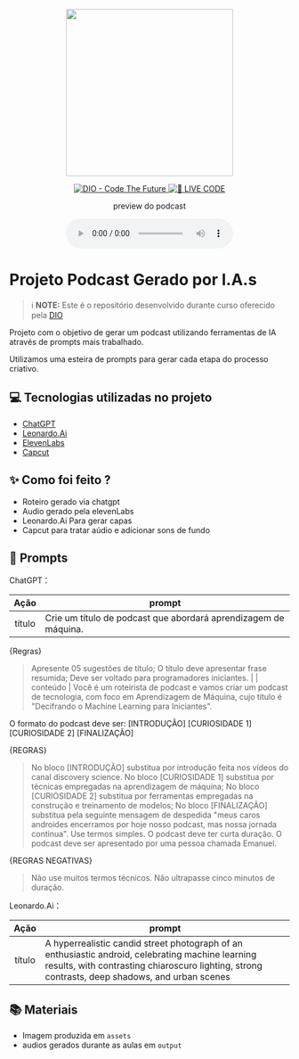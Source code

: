 <p align="center">
<img 
    src="./assets/cover.png"
    width="300"
/>
</p>

<p align="center">
<a href="https://dio.me/">
    <img 
        src="https://img.shields.io/badge/DIO-Code_The_Future-28DA77?logo=youtube" 
        alt="DIO - Code The Future">
</a>
<a href="https://dio.me/">
<img 
    src="https://img.shields.io/badge/🔴_LIVE_CODE-FF5E72" 
    alt="🔴 LIVE CODE">
</a>
</p>

<p align="center">
    preview do podcast
</p>

<div align="center">
    <audio src="output/podcast_editado.MP3" controls title="Podcast editado"></audio>
</div>

# Projeto Podcast Gerado por I.A.s


 > ℹ️ **NOTE:** Este é o repositório desenvolvido durante curso oferecido pela [DIO](https://dio.me)

Projeto com o objetivo de gerar um podcast utilizando ferramentas de IA através de prompts mais trabalhado.

Utilizamos uma esteira de prompts para gerar cada etapa do processo criativo.

## 💻 Tecnologias utilizadas no projeto

- [ChatGPT](https://chat.openai.com/) 
- [Leonardo.Ai](https://leonardo.ai/)
- [ElevenLabs](https://beta.elevenlabs.io/)
- [Capcut](https://www.capcut.com/pt-br/)

## ✨ Como foi feito ?

- Roteiro gerado via chatgpt
- Audio gerado pela elevenLabs
- Leonardo.Ai Para gerar capas
- Capcut para tratar aúdio e adicionar sons de fundo

## 🧠 Prompts

ChatGPT：

|   Ação   | prompt                                                                                                                                                                                                                                                                         |
| :------: | ------------------------------------------------------------------------------------------------------------------------------------------------------------------------------------------------------------------------------------------------------------------------------ |
|  título  | Crie um título de podcast que abordará aprendizagem de máquina.
{Regras}
> Apresente 05 sugestões de título;
> O título deve apresentar frase resumida;
> Deve ser voltado para programadores iniciantes.                                                     |
| conteúdo | Você é um roteirista de podcast e vamos criar um podcast de tecnologia, com foco em Aprendizagem de Máquina, cujo título é "Decifrando o Machine Learning para Iniciantes".

O formato do podcast deve ser:
[INTRODUÇÃO]
[CURIOSIDADE 1]
[CURIOSIDADE 2]
[FINALIZAÇÃO]

{REGRAS}
> No bloco [INTRODUÇÃO] substitua por introdução feita nos vídeos do canal discovery science.
> No bloco [CURIOSIDADE 1] substitua por técnicas empregadas na aprendizagem de máquina;
> No bloco [CURIOSIDADE 2] substitua por ferramentas empregadas na construção e treinamento de modelos;
> No bloco [FINALIZAÇÃO] substitua pela seguinte mensagem de despedida "meus caros androides encerramos por hoje nosso podcast, mas nossa jornada continua".
> Use termos simples.
> O podcast deve ter curta duração.
> O podcast deve ser apresentado por uma pessoa chamada Emanuel.

{REGRAS NEGATIVAS}
> Não use muitos termos técnicos.
>Não ultrapasse cinco minutos de duração.


Leonardo.Ai：

|  Ação  | prompt                                                                                 |
| :----: | -------------------------------------------------------------------------------------- |
| título | A hyperrealistic candid street photograph of an enthusiastic android, celebrating machine learning results, with contrasting chiaroscuro lighting, strong contrasts, deep shadows, and urban scenes|


## 📚 Materiais

- Imagem produzida em `assets`
- audios gerados durante as aulas em `output`



